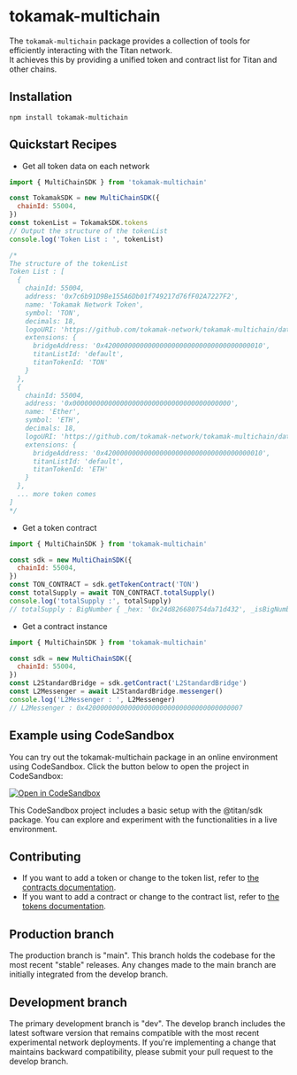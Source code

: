 # tokamak-multichain

The `tokamak-multichain` package provides a collection of tools for efficiently interacting with the Titan network.  
It achieves this by providing a unified token and contract list for Titan and other chains.

## Installation

```
npm install tokamak-multichain
```

## Quickstart Recipes

- Get all token data on each network

```javascript
import { MultiChainSDK } from 'tokamak-multichain'

const TokamakSDK = new MultiChainSDK({
  chainId: 55004,
})
const tokenList = TokamakSDK.tokens
// Output the structure of the tokenList
console.log('Token List : ', tokenList)

/*
The structure of the tokenList
Token List : [
  {
    chainId: 55004,
    address: '0x7c6b91D9Be155A6Db01f749217d76fF02A7227F2',
    name: 'Tokamak Network Token',
    symbol: 'TON',
    decimals: 18,
    logoURI: 'https://github.com/tokamak-network/tokamak-multichain/data/TON/logo.svg',
    extensions: {
      bridgeAddress: '0x4200000000000000000000000000000000000010',
      titanListId: 'default',
      titanTokenId: 'TON'
    }
  },
  {
    chainId: 55004,
    address: '0x0000000000000000000000000000000000000000',
    name: 'Ether',
    symbol: 'ETH',
    decimals: 18,
    logoURI: 'https://github.com/tokamak-network/tokamak-multichain/data/ETH/logo.svg',
    extensions: {
      bridgeAddress: '0x4200000000000000000000000000000000000010',
      titanListId: 'default',
      titanTokenId: 'ETH'
    }
  },
  ... more token comes 
]
*/
```

- Get a token contract

```javascript
import { MultiChainSDK } from 'tokamak-multichain'

const sdk = new MultiChainSDK({
  chainId: 55004,
})
const TON_CONTRACT = sdk.getTokenContract('TON')
const totalSupply = await TON_CONTRACT.totalSupply()
console.log('totalSupply :', totalSupply)
// totalSupply : BigNumber { _hex: '0x24d826680754da71d432', _isBigNumber: true }
```

- Get a contract instance

```javascript
import { MultiChainSDK } from 'tokamak-multichain'

const sdk = new MultiChainSDK({
  chainId: 55004,
})
const L2StandardBridge = sdk.getContract('L2StandardBridge')
const L2Messenger = await L2StandardBridge.messenger()
console.log('L2Messenger : ', L2Messenger)
// L2Messenger : 0x4200000000000000000000000000000000000007
```

## Example using CodeSandbox

You can try out the tokamak-multichain package in an online environment using CodeSandbox. Click the button below to open the project in CodeSandbox:

[![Open in CodeSandbox](https://codesandbox.io/static/img/play-codesandbox.svg)](https://codesandbox.io/p/live/943669f4-e3cb-4ef7-96ad-e5ac2efc0202?file=%2Findex.js%3A5%2C23)

This CodeSandbox project includes a basic setup with the @titan/sdk package. You can explore and experiment with the functionalities in a live environment.

## Contributing

- If you want to add a token or change to the token list, refer to [the contracts documentation](https://github.com/tokamak-network/tokamak-multichain/blob/main/tokens/README.md).
- If you want to add a contract or change to the contract list, refer to [the tokens documentation](https://github.com/tokamak-network/tokamak-multichain/blob/main/contracts/README.md).

## Production branch

The production branch is "main". This branch holds the codebase for the most recent "stable" releases. Any changes made to the main branch are initially integrated from the develop branch.

## Development branch

The primary development branch is "dev". The develop branch includes the latest software version that remains compatible with the most recent experimental network deployments. If you're implementing a change that maintains backward compatibility, please submit your pull request to the develop branch.
